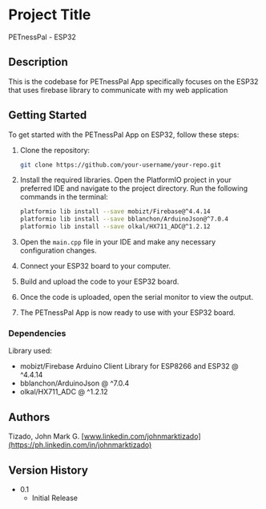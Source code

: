 # Project Title

PETnessPal - ESP32

## Description

This is the codebase for PETnessPal App specifically focuses on the ESP32 that uses firebase library to communicate with my web application

## Getting Started

To get started with the PETnessPal App on ESP32, follow these steps:

1. Clone the repository:

   ```bash
   git clone https://github.com/your-username/your-repo.git
   ```

2. Install the required libraries. Open the PlatformIO project in your preferred IDE and navigate to the project directory. Run the following commands in the terminal:

   ```bash
   platformio lib install --save mobizt/Firebase@^4.4.14
   platformio lib install --save bblanchon/ArduinoJson@^7.0.4
   platformio lib install --save olkal/HX711_ADC@^1.2.12
   ```

3. Open the `main.cpp` file in your IDE and make any necessary configuration changes.

4. Connect your ESP32 board to your computer.

5. Build and upload the code to your ESP32 board.

6. Once the code is uploaded, open the serial monitor to view the output.

7. The PETnessPal App is now ready to use with your ESP32 board.

### Dependencies

Library used:

- mobizt/Firebase Arduino Client Library for ESP8266 and ESP32 @ ^4.4.14
- bblanchon/ArduinoJson @ ^7.0.4
- olkal/HX711_ADC @ ^1.2.12

## Authors

Tizado, John Mark G. [www.linkedin.com/johnmarktizado](https://ph.linkedin.com/in/johnmarktizado)

## Version History

- 0.1
  - Initial Release
